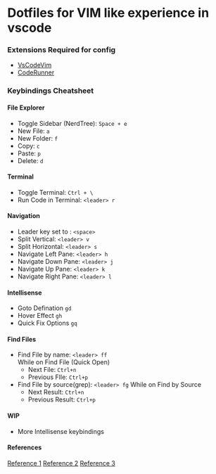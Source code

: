 # Dotfiles for VIM like experience in vscode
### Extensions Required for config
- [VsCodeVim](https://marketplace.visualstudio.com/items?itemName=vscodevim.vim)
- [CodeRunner](https://marketplace.visualstudio.com/items?itemName=formulahendry.code-runner) 
### Keybindings Cheatsheet

#### File Explorer
- Toggle Sidebar (NerdTree): `Space + e`
- New File: `a`
- New Folder: `f`
- Copy: `c`
- Paste: `p`
- Delete: `d`

#### Terminal
- Toggle Terminal: `Ctrl + \`
- Run Code in Terminal: `<leader> r`
#### Navigation
- Leader key set to : `<space>`
- Split Vertical: `<leader> v`
- Split Horizontal: `<leader> s`
- Navigate Left Pane: `<leader> h`
- Navigate Down Pane: `<leader> j`
- Navigate Up Pane: `<leader> k`
- Navigate Right Pane: `<leader> l`
#### Intellisense
- Goto Defination `gd`
- Hover Effect `gh`
- Quick Fix Options `gq`
#### Find Files
- Find File by name: `<leader> ff`  
  While on Find File (Quick Open)
  - Next File: `Ctrl+n`
  - Previous FIle: `Ctrl+p`   
- Find File by source(grep): `<leader> fg`
  While on Find by Source 
  - Next Result: `Ctrl+n`
  - Previous Result: `Ctrl+p` 
#### WIP
- More Intellisense keybindings

#### References
[Reference 1](https://dev.to/ansonh/10-vs-code-vim-tricks-to-boost-your-productivity-1b0n)
[Reference 2](https://code.visualstudio.com/docs/getstarted/keybindings)
[Reference 3](https://code.visualstudio.com/api/references/when-clause-contexts)

